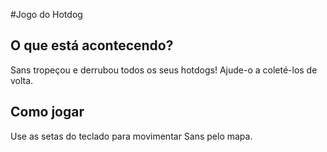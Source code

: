 #Jogo do Hotdog

## O que está acontecendo?

Sans tropeçou e derrubou todos os seus hotdogs! Ajude-o a coleté-los de volta.

## Como jogar

Use as setas do teclado para movimentar Sans pelo mapa.
